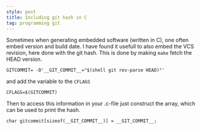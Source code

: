 ```yaml
---
style: post
title: Including git hash in C
tag: programming git
---
```


Sometimes when generating embedded software (written in C), one often
embed version and build date. I have found it usefull to also embed
the VCS revision, here done with the git hash. This is done by making
`make` fetch the HEAD version.

	GITCOMMIT= -D'__GIT_COMMIT__="$(shell git rev-parse HEAD)"'

and add the variable to the `CFLAGS`

	CFLAGS=$(GITCOMMIT)

Then to access this information in your .c-file just construct the
array, which can be used to print the hash.

	char gitcommit[sizeof(__GIT_COMMIT__)] = __GIT_COMMIT__; 

